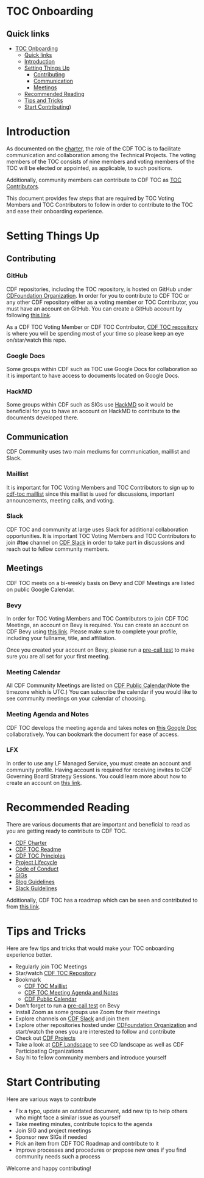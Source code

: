 # TOC Onboarding

## Quick links

- [TOC Onboarding](#toc-onboarding)
  - [Quick links](#quick-links)
  - [Introduction](#introduction)
  - [Setting Things Up](#setting-things-up)
    - [Contributing](#contributing)
    - [Communication](#communication)
    - [Meetings](#meetings)
  - [Recommended Reading](#recommended-reading)
  - [Tips and Tricks](#tips-and-tricks)
  - [Start Contributing](#start-contributing))

# Introduction

As documented on the [charter](https://github.com/cdfoundation/charter/blob/master/CHARTER.md#7-technical-oversight-committee-toc), the role of the CDF TOC is to facilitate communication and collaboration among the Technical Projects.
The voting members of the TOC consists of nine members and voting members of the TOC will be elected or appointed, as applicable, to such positions.

Additionally, community members can contribute to CDF TOC as [TOC Contributors](https://github.com/fdegir/cdf-toc-fdegir/blob/master/CONTRIBUTING.md#toc-contributors).

This document provides few steps that are required by TOC Voting Members and TOC Contributors to follow in order to contribute to the TOC and ease their onboarding experience.

# Setting Things Up

## Contributing

### GitHub

CDF repositories, including the TOC repository, is hosted on GitHub under [CDFoundation Organization](https://github.com/cdfoundation).
In order for you to contribute to CDF TOC or any other CDF repository either as a voting member or TOC Contributor, you must have an account on GitHub.
You can create a GitHub account by following [this link](https://github.com/join).

As a CDF TOC Voting Member or CDF TOC Contributor, [CDF TOC repository](https://github.com/cdfoundation/toc) is where you will be spending most of your time so please keep an eye on/star/watch this repo.

### Google Docs

Some groups within CDF such as TOC use Google Docs for collaboration so it is important to have access to documents located on Google Docs.

### HackMD

Some groups within CDF such as SIGs use [HackMD](https://hackmd.io/team/cdfoundation?nav=overview) so it would be beneficial for you to have an account on HackMD to contribute to the documents developed there.

## Communication

CDF Community uses two main mediums for communication, maillist and Slack.

### Maillist

It is important for TOC Voting Members and TOC Contributors to sign up to [cdf-toc maillist](https://lists.cd.foundation/g/cdf-toc) since this maillist is used for discussions, important announcements, meeting calls, and voting.

### Slack

CDF TOC and community at large uses Slack for additional collaboration opportunities.
It is important TOC Voting Members and TOC Contributors to join **#toc** channel on [CDF Slack](https://join.slack.com/t/cdeliveryfdn/shared_invite/zt-nwc0jjd0-G65oEpv5ynFfPD5oOX5Ogg) in order to take part in discussions and reach out to fellow community members.

## Meetings

CDF TOC meets on a bi-weekly basis on Bevy and CDF Meetings are listed on public Google Calendar.

### Bevy

In order for TOC Voting Members and TOC Contributors to join CDF TOC Meetings, an account on Bevy is required.
You can create an account on CDF Bevy using [this link](https://community.cd.foundation/).
Please make sure to complete your profile, including your fullname, title, and affiliation.

Once you created your account on Bevy, please run a [pre-call test](https://tokbox.com/developer/tools/precall/) to make sure you are all set for your first meeting.
### Meeting Calendar

All CDF Community Meetings are listed on [CDF Public Calendar](https://calendar.google.com/calendar/embed?src=linuxfoundation.org_mhf0kmgedn67ihni8r129avp24%40group.calendar.google.com&ctz=UTC)(Note the timezone which is UTC.)
You can subscribe the calendar if you would like to see community meetings on your calendar of choosing.

### Meeting Agenda and Notes

CDF TOC develops the meeting agenda and takes notes on [this Google Doc](https://docs.google.com/document/d/1uBHar55fTInWF9Li4t0lyG3tTC8BRLU0FfBfsgk_Jrs/edit?ts=5c9580be#heading=h.en8cy6hno0c6) collaboratively.
You can bookmark the document for ease of access.

### LFX

In order to use any LF Managed Service, you must create an account and community profile.
Having account is required for receiving invites to CDF Governing Board Strategy Sessions.
You could learn more about how to create an account on [this link](https://docs.linuxfoundation.org/lfx/sso/create-an-account).

# Recommended Reading

There are various documents that are important and beneficial to read as you are getting ready to contribute to CDF TOC.

* [CDF Charter](https://github.com/cdfoundation/charter/blob/master/CHARTER.md)
* [CDF TOC Readme](https://github.com/cdfoundation/toc#cdf-toc)
* [CDF TOC Principles](https://github.com/cdfoundation/toc/blob/master/PRINCIPLES.md)
* [Project Lifecycle](https://github.com/cdfoundation/toc/blob/master/PROJECT_LIFECYCLE.md)
* [Code of Conduct](https://github.com/cdfoundation/.github/blob/main/CODE_OF_CONDUCT.md)
* [SIGs](https://github.com/cdfoundation/toc/tree/master/sigs)
* [Blog Guidelines](https://github.com/cdfoundation/foundation/blob/master/blog-guidelines.md)
* [Slack Guidelines](https://github.com/cdfoundation/foundation/blob/master/slack-guidelines.md)

Additionally, CDF TOC has a roadmap which can be seen and contributed to from [this link](https://github.com/cdfoundation/toc/projects/7).

# Tips and Tricks

Here are few tips and tricks that would make your TOC onboarding experience better.

* Regularly join TOC Meetings
* Star/watch [CDF TOC Repository](https://github.com/cdfoundation/toc)
* Bookmark
  * [CDF TOC Maillist](https://lists.cd.foundation/g/cdf-toc)
  * [CDF TOC Meeting Agenda and Notes](https://docs.google.com/document/d/1uBHar55fTInWF9Li4t0lyG3tTC8BRLU0FfBfsgk_Jrs/edit?ts=5c9580be#heading=h.en8cy6hno0c6)
  * [CDF Public Calendar](https://calendar.google.com/calendar/embed?src=linuxfoundation.org_mhf0kmgedn67ihni8r129avp24%40group.calendar.google.com&ctz=UTC)
* Don't forget to run a [pre-call test](https://tokbox.com/developer/tools/precall/) on Bevy
* Install Zoom as some groups use Zoom for their meetings
* Explore channels on [CDF Slack](https://join.slack.com/t/cdeliveryfdn/shared_invite/zt-nwc0jjd0-G65oEpv5ynFfPD5oOX5Ogg) and join them
* Explore other repositories hosted under [CDFoundation Organization](https://github.com/cdfoundation) and start/watch the ones you are interested to follow and contribute
* Check out [CDF Projects](https://cd.foundation/projects/)
* Take a look at [CDF Landscape](https://landscape.cd.foundation/) to see CD landscape as well as CDF Participating Organizations
* Say hi to fellow community members and introduce yourself

# Start Contributing

Here are various ways to contribute

* Fix a typo, update an outdated document, add new tip to help others who might face a similar issue as yourself
* Take meeting minutes, contribute topics to the agenda
* Join SIG and project meetings
* Sponsor new SIGs if needed
* Pick an item from CDF TOC Roadmap and contribute to it
* Improve processes and procedures or propose new ones if you find community needs such a process

Welcome and happy contributing!
